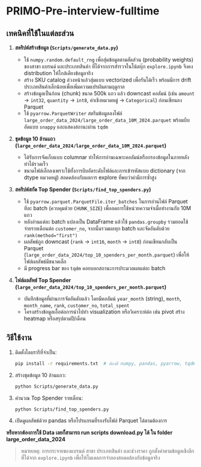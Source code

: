 # PRIMO-Pre-interview-fulltime

## เทคนิคที่ใช้ในแต่ละส่วน

1. **สคริปต์สร้างข้อมูล (`Scripts/generate_data.py`)**
   - ใช้ `numpy.random.default_rng` เพื่อสุ่มข้อมูลตามสัดส่วน (probability weights) ของสาขา แบรนด์ และประเภทสินค้า ที่ได้จากการสำรวจในโน้ตบุ๊ก `explore.ipynb` จึงคง distribution ให้ใกล้เคียงข้อมูลจริง
   - สร้าง SKU catalog ล่วงหน้าแล้วสุ่มแบบ vectorized เพื่อรันได้เร็ว พร้อมมีการ drift ประเภทสินค้าเล็กน้อยเพื่อเพิ่มความแปรผันตามฤดูกาล
   - สร้างข้อมูลเป็นก้อน (chunk) ขนาด 500k แถว แล้ว downcast คอลัมน์ (เช่น `amount` -> `int32`, `quantity` -> `int8`, ค่าเชิงหมวดหมู่ -> `Categorical`) ก่อนเขียนลง Parquet
   - ใช้ `pyarrow.ParquetWriter` สตรีมข้อมูลลงไฟล์ `large_order_data_2024/large_order_data_10M_2024.parquet` พร้อมบีบอัดแบบ `snappy` และแสดงสถานะผ่าน `tqdm`

2. **ชุดข้อมูล 10 ล้านแถว (`large_order_data_2024/large_order_data_10M_2024.parquet`)**
   - ได้รับการจัดเก็บแบบ columnar ทำให้การอ่านเฉพาะคอลัมน์หรือกรองข้อมูลในภายหลังทำได้รวดเร็ว
   - ขนาดไฟล์เล็กลงเพราะใช้ทั้งการบีบอัดระดับไฟล์และการเข้ารหัสแบบ dictionary (จาก dtype หมวดหมู่) สอดคล้องกับผลการ explore ที่พบว่าค่ามีการซ้ำสูง

3. **สคริปต์สกัด Top Spender (`Scripts/find_top_spenders.py`)**
   - ใช้ `pyarrow.parquet.ParquetFile.iter_batches` ในการอ่านไฟล์ Parquet ทีละ batch (ควบคุมด้วย `CHUNK_SIZE`) เพื่อลดการใช้หน่วยความจำเมื่อทำงานกับ 10M แถว
   - หลังอ่านแต่ละ batch แปลงเป็น DataFrame แล้วใช้ `pandas.groupby` รวมยอดใช้จ่ายรายเดือนต่อ `customer_no`, จากนั้นรวมผลทุก batch และจัดอันดับด้วย `rank(method="first")`
   - ผลลัพธ์ถูก downcast (`rank` -> `int16`, `month` -> `int8`) ก่อนเขียนกลับเป็น Parquet (`large_order_data_2024/top_10_spenders_per_month.parquet`) เพื่อให้ไฟล์ผลลัพธ์มีขนาดเล็ก
   - มี progress bar ของ `tqdm` คอยบอกสถานะการประมวลผลแต่ละ batch

4. **ไฟล์ผลลัพธ์ Top Spender (`large_order_data_2024/top_10_spenders_per_month.parquet`)**
   - บันทึกข้อมูลที่ผ่านการจัดอันดับแล้ว โดยมีคอลัมน์ `year_month` (string), `month`, `month_name`, `rank`, `customer_no`, `total_spent`
   - โครงสร้างข้อมูลเอื้อต่อการนำไปทำ visualization หรือวิเคราะห์ต่อ เช่น pivot สร้าง heatmap หรือสรุปตามปี/เดือน

## วิธีใช้งาน

1. ติดตั้งไลบรารีที่จำเป็น:
   ```bash
   pip install -r requirements.txt  # ต้องมี numpy, pandas, pyarrow, tqdm, gdown
   ```
2. สร้างชุดข้อมูล 10 ล้านแถว:
   ```bash
   python Scripts/generate_data.py
   ```
3. คำนวณ Top Spender รายเดือน:
   ```bash
   python Scripts/find_top_spenders.py
   ```
4. เปิดดูผลลัพธ์ด้วย pandas หรือโปรแกรมที่รองรับไฟล์ Parquet ได้ตามต้องการ

**หรือหากต้องการใช้ Data เลยก็สามารถ run scripts download.py ได้ ใน folder large_order_data_2024**


> หมายเหตุ: การกระจายของแบรนด์ สาขา ประเภทสินค้า และช่วงราคา ถูกตั้งค่าตามข้อมูลเชิงลึกที่ได้จาก `explore.ipynb` เพื่อให้โมเดลการจำลองสอดคล้องกับข้อมูลจริง
